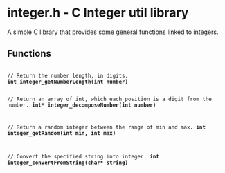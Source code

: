 # integer.h - C Integer util library

A simple C library that provides some general functions linked to integers.

## Functions

<code>
// Return the number length, in digits.
<b>int integer_getNumberLength(int number)</b>

// Return an array of int, which each position is a digit from the number.
<b>int* integer_decomposeNumber(int number)</b>

// Return a random integer between the range of min and max.
<b>int integer_getRandom(int min, int max)</b>

// Convert the specified string into integer.
<b>int integer_convertFromString(char* string)</b>
</code>
